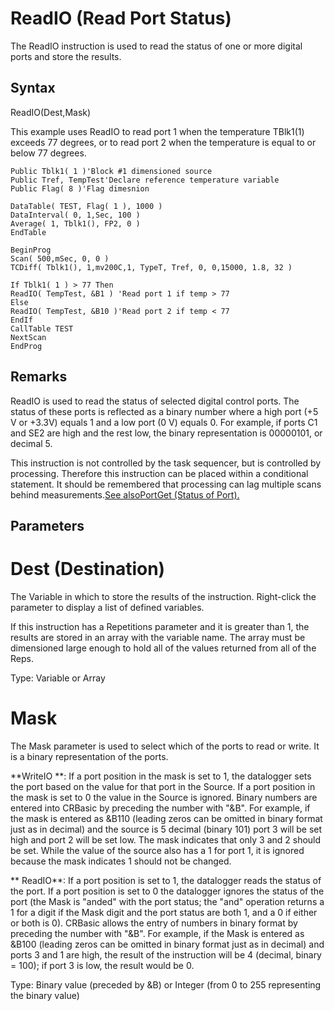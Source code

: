 # ReadIO (Read Port Status)

The ReadIO instruction is used to read the status of one or more digital ports and store the results.

## Syntax

ReadIO(Dest,Mask)

This example uses ReadIO to read port 1 when the temperature TBlk1(1) exceeds 77 degrees, or to read port 2 when the temperature is equal to or below 77 degrees.

```
Public Tblk1( 1 )'Block #1 dimensioned source
Public Tref, TempTest'Declare reference temperature variable
Public Flag( 8 )'Flag dimesnion

DataTable( TEST, Flag( 1 ), 1000 )
DataInterval( 0, 1,Sec, 100 )
Average( 1, Tblk1(), FP2, 0 )
EndTable

BeginProg
Scan( 500,mSec, 0, 0 )
TCDiff( Tblk1(), 1,mv200C,1, TypeT, Tref, 0, 0,15000, 1.8, 32 )

If Tblk1( 1 ) > 77 Then
ReadIO( TempTest, &B1 ) 'Read port 1 if temp > 77
Else
ReadIO( TempTest, &B10 )'Read port 2 if temp < 77
EndIf
CallTable TEST
NextScan
EndProg
```

## Remarks

ReadIO is used to read the status of selected digital control ports. The status of these ports is reflected as a binary number where a high port (+5 V or +3.3V) equals 1 and a low port (0 V) equals 0. For example, if ports C1 and SE2 are high and the rest low, the binary representation is 00000101, or decimal 5.

This instruction is not controlled by the task sequencer, but is controlled by processing. Therefore this instruction can be placed within a conditional statement. It should be remembered that processing can lag multiple scans behind measurements.[See alsoPortGet (Status of Port).](portget.md)

## Parameters

# Dest (Destination)

The Variable in which to store the results of the instruction. Right-click the parameter to display a list of defined variables.

If this instruction has a Repetitions parameter and it is greater than 1, the results are stored in an array with the variable name. The array must be dimensioned large enough to hold all of the values returned from all of the Reps.

Type: Variable or Array

# Mask

The Mask parameter is used to select which of the ports to read or write. It is a binary representation of the ports.

**WriteIO **: If a port position in the mask is set to 1, the datalogger sets the port based on the value for that port in the Source. If a port position in the mask is set to 0 the value in the Source is ignored. Binary numbers are entered into CRBasic by preceding the number with "&B". For example, if the mask is entered as &B110 (leading zeros can be omitted in binary format just as in decimal) and the source is 5 decimal (binary 101) port 3 will be set high and port 2 will be set low. The mask indicates that only 3 and 2 should be set. While the value of the source also has a 1 for port 1, it is ignored because the mask indicates 1 should not be changed.

** ReadIO**: If a port position is set to 1, the datalogger reads the status of the port. If a port position is set to 0 the datalogger ignores the status of the port (the Mask is "anded" with the port status; the "and" operation returns a 1 for a digit if the Mask digit and the port status are both 1, and a 0 if either or both is 0). CRBasic allows the entry of numbers in binary format by preceding the number with "&B". For example, if the Mask is entered as &B100 (leading zeros can be omitted in binary format just as in decimal) and ports 3 and 1 are high, the result of the instruction will be 4 (decimal, binary = 100); if port 3 is low, the result would be 0.

Type: Binary value (preceded by &B) or Integer (from 0 to 255 representing the binary value)
